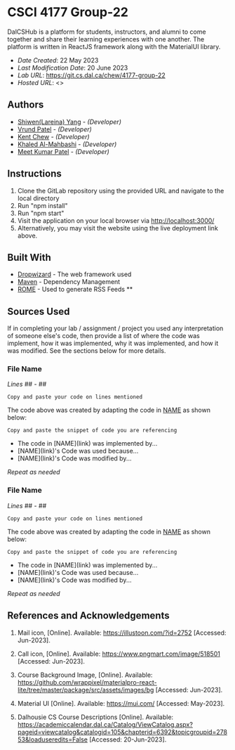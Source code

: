<!--- The following README.md sample file was adapted from https://gist.github.com/PurpleBooth/109311bb0361f32d87a2#file-readme-template-md by Gabriella Mosquera for academic use ---> 
<!--- You may delete any comments in this sample README.md file. If needing to use as a .txt file then simply delete all comments, edit as needed, and save as a README.txt file --->

# CSCI 4177 Group-22

DalCSHub is a platform for students, instructors, and alumni to come together and share their learning experiences with one another. The platform is written in ReactJS framework along with the MaterialUI library.

* *Date Created*: 22 May 2023
* *Last Modification Date*: 20 June 2023
* *Lab URL*: <https://git.cs.dal.ca/chew/4177-group-22>
* *Hosted URL*: <>

## Authors

* [Shiwen(Lareina) Yang](sh836690@dal.ca) - *(Developer)*
* [Vrund Patel](vrund.patel@dal.ca) - *(Developer)*
* [Kent Chew](kentxern@dal.ca) - *(Developer)*
* [Khaled Al-Mahbashi](khaled.al-mahbashi@dal.ca) - *(Developer)*
* [Meet Kumar Patel](mt591517@dal.ca) - *(Developer)*

## Instructions

1. Clone the GitLab repository using the provided URL and navigate to the local directory
2. Run "npm install"
3. Run "npm start"
4. Visit the application on your local browser via <http://localhost:3000/>
5. Alternatively, you may visit the website using the live deployment link above.

## Built With

<!--- Provide a list of the frameworks used to build this application, your list should include the name of the framework used, the url where the framework is available for download and what the framework was used for, see the example below --->

* [Dropwizard](http://www.dropwizard.io/1.0.2/docs/) - The web framework used
* [Maven](https://maven.apache.org/) - Dependency Management
* [ROME](https://rometools.github.io/rome/) - Used to generate RSS Feeds
**

## Sources Used

If in completing your lab / assignment / project you used any interpretation of someone else's code, then provide a list of where the code was implement, how it was implemented, why it was implemented, and how it was modified. See the sections below for more details.

### File Name

*Lines ## - ##*

```
Copy and paste your code on lines mentioned 

```

The code above was created by adapting the code in [NAME](link) as shown below: 

```
Copy and paste the snippet of code you are referencing

```

- <!---How---> The code in [NAME](link) was implemented by...
- <!---Why---> [NAME](link)'s Code was used because...
- <!---How---> [NAME](link)'s Code was modified by...

*Repeat as needed*

### File Name

*Lines ## - ##*

```
Copy and paste your code on lines mentioned 

```

The code above was created by adapting the code in [NAME](link) as shown below: 

```
Copy and paste the snippet of code you are referencing

```

- <!---How---> The code in [NAME](link) was implemented by...
- <!---Why---> [NAME](link)'s Code was used because...
- <!---How---> [NAME](link)'s Code was modified by...

*Repeat as needed*

## References and Acknowledgements

1. Mail icon, [Online]. Available:
https://illustoon.com/?id=2752
[Accessed: Jun-2023]. 

2. Call icon, [Online]. Available:
https://www.pngmart.com/image/518501
[Accessed: Jun-2023]. 

3. Course Background Image, [Online]. Available:
https://github.com/wrappixel/materialpro-react-lite/tree/master/package/src/assets/images/bg
[Accessed: Jun-2023]. 

4. Material UI [Online]. Available: https://mui.com/ [Accessed: May-2023]. 

5. Dalhousie CS Course Descriptions [Online]. Available: https://academiccalendar.dal.ca/Catalog/ViewCatalog.aspx?pageid=viewcatalog&catalogid=105&chapterid=6392&topicgroupid=27853&loaduseredits=False [Accessed: 20-Jun-2023]. 